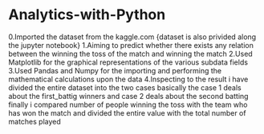 # Analytics-with-Python
0.Imported the dataset from the kaggle.com {dataset is also privided along the jupyter notebook}
1.Aiming to predict whether there exists any relation between the winning the toss of the match and winning the match
2.Used Matplotlib for the graphical representations of the various subdata fields
3.Used Pandas and Numpy for the importing and performing the mathematical calculations upon the data
4.Inspecting to the result i have divided the entire dataset into the two cases basically the case 1 deals about the first_battig winners and case 2 deals about the second batting finally i compared number of people winning the toss with the team who has won the match and divided the entire value with the total number of matches played

